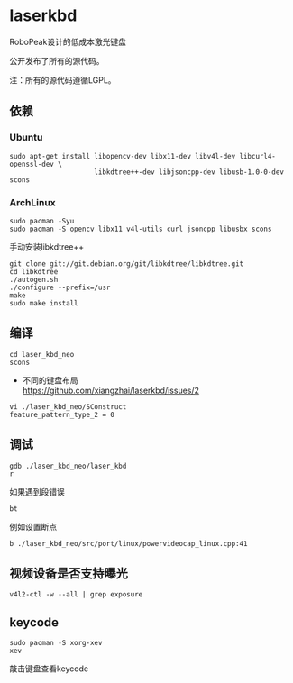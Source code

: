 laserkbd 
========

RoboPeak设计的低成本激光键盘

公开发布了所有的源代码。 

注：所有的源代码遵循LGPL。

## 依赖

### Ubuntu
```
sudo apt-get install libopencv-dev libx11-dev libv4l-dev libcurl4-openssl-dev \ 
                     libkdtree++-dev libjsoncpp-dev libusb-1.0-0-dev scons
```

### ArchLinux
```
sudo pacman -Syu                                                                
sudo pacman -S opencv libx11 v4l-utils curl jsoncpp libusbx scons
```
手动安装libkdtree++
```                                                                             
git clone git://git.debian.org/git/libkdtree/libkdtree.git                      
cd libkdtree                                                                    
./autogen.sh                                                                    
./configure --prefix=/usr                                                       
make                                                                            
sudo make install                                                               
```

## 编译 
```
cd laser_kbd_neo
scons
```
* 不同的键盘布局                                                
https://github.com/xiangzhai/laserkbd/issues/2                                  
```                                                                             
vi ./laser_kbd_neo/SConstruct                                                   
feature_pattern_type_2 = 0                                                      
```

## 调试 
```
gdb ./laser_kbd_neo/laser_kbd 
r
```

如果遇到段错误
```
bt
```

例如设置断点
```
b ./laser_kbd_neo/src/port/linux/powervideocap_linux.cpp:41
```

## 视频设备是否支持曝光 
```
v4l2-ctl -w --all | grep exposure
```

## keycode
```
sudo pacman -S xorg-xev
xev 
```
敲击键盘查看keycode
